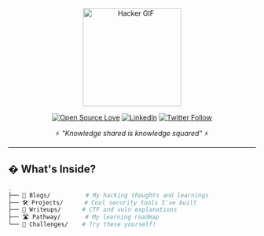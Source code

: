 <div align="center">
  <img src="https://media.giphy.com/media/L1R1tvI9svkIWwpVYr/giphy.gif" width="200" alt="Hacker GIF">
  
  [![Open Source Love](https://badges.frapsoft.com/os/v2/open-source.svg?v=103)](https://github.com/stilla1ex/)
  [![LinkedIn](https://img.shields.io/badge/LinkedIn-Connect%20with%20me-blue?style=flat&logo=linkedin)](https://linkedin.com/in/stilla1ex)
  [![Twitter Follow](https://img.shields.io/twitter/follow/Iam4lex?style=social)](https://twitter.com/stilla1ex)
  
  ⚡ *"Knowledge shared is knowledge squared"* ⚡
</div>

---

## � What's Inside?

```bash
.
├── 📝 Blogs/          # My hacking thoughts and learnings
├── 🛠️ Projects/      # Cool security tools I've built
├── 📓 Writeups/      # CTF and vuln explanations
├── 🛣️ Pathway/       # My learning roadmap
└── 🎯 Challenges/    # Try these yourself!
